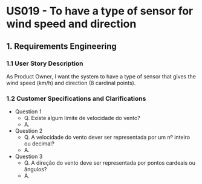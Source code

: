 # US019 - To have a type of sensor for wind speed and direction

## 1. Requirements Engineering

### 1.1 User Story Description

As Product Owner, I want the system to have a type of sensor that gives the wind speed (km/h) and direction (8 cardinal points).

### 1.2 Customer Specifications and Clarifications

- Question 1
    - Q. Existe algum limite de velocidade do vento?
    - A.
- Question 2
    - Q. A velocidade do vento dever ser representada por um nº inteiro ou decimal?
    - A.
- Question 3
  - Q. A direção do vento deve ser representada por pontos cardeais ou ângulos?
  - A.
